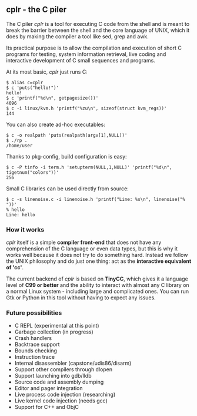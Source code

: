 ## cplr - the C piler

The C piler *cplr* is a tool for executing C code from the shell and is meant to break the barrier between the shell and the core language of UNIX, which it does by making the compiler a tool like sed, grep and awk.

Its practical purpose is to allow the compilation and execution of short C programs for testing, system information retrieval, live coding and interactive development of C small sequences and programs.

At its most basic, *cplr* just runs C:
```
$ alias c=cplr
$ c 'puts("hello!")'
hello!
$ c 'printf("%d\n", getpagesize())'
4096
$ c -i linux/kvm.h 'printf("%zu\n", sizeof(struct kvm_regs))'
144
```

You can also create ad-hoc executables:
```
$ c -o realpath 'puts(realpath(argv[1],NULL))'
$ ./rp .
/home/user
```

Thanks to pkg-config, build configuration is easy:
```
$ c -P tinfo -i term.h 'setupterm(NULL,1,NULL)' 'printf("%d\n", tigetnum("colors"))'
256
```

Small C libraries can be used directly from source:
```
$ c -s linenoise.c -i linenoise.h 'printf("Line: %s\n", linenoise("% "))'
% hello
Line: hello
```

### How it works

*cplr* itself is a simple **compiler front-end** that does not have any comprehension of the C language or even data types, but this is why it works well because it does not try to do something hard. Instead we follow the UNIX philosophy and do just one thing: act as the **interactive equivalent of 'cc'**.

The current backend of *cplr* is based on **TinyCC**, which gives it a language level of **C99 or better** and the ability to interact with almost any C library on a normal Linux system - including large and complicated ones. You can run Gtk or Python in this tool without having to expect any issues.

### Future possibilities

 * C REPL (experimental at this point)
 * Garbage collection (in progress)
 * Crash handlers
 * Backtrace support
 * Bounds checking
 * Instruction trace
 * Internal disassembler (capstone/udis86/disarm)
 * Support other compilers through dlopen
 * Support launching into gdb/lldb
 * Source code and assembly dumping
 * Editor and pager integration
 * Live process code injection (researching)
 * Live kernel code injection (needs gcc)
 * Support for C++ and ObjC

